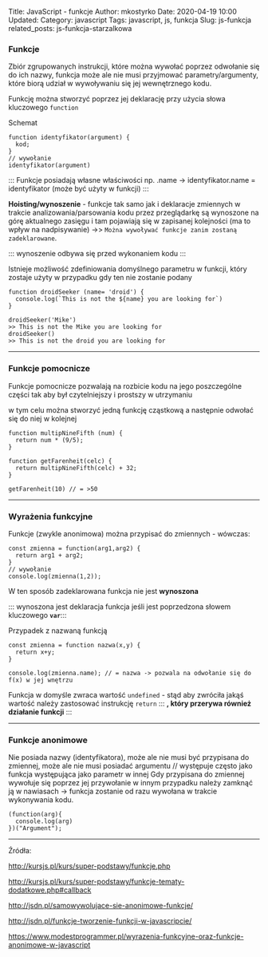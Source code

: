 Title: JavaScript - funkcje
Author: mkostyrko
Date: 2020-04-19 10:00
Updated:
Category: javascript
Tags: javascript, js, funkcja
Slug: js-funkcja
related_posts: js-funkcja-starzalkowa

### Funkcje

Zbiór zgrupowanych instrukcji, które można wywołać poprzez odwołanie się do ich nazwy, funkcja może ale nie musi przyjmować parametry/argumenty, które biorą udział w wywoływaniu się jej wewnętrznego kodu. 

Funkcję można stworzyć poprzez jej deklarację przy użycia słowa kluczowego `function` 

Schemat 

    function identyfikator(argument) {
      kod;
    }
    // wywołanie
    identyfikator(argument)

::: Funkcje posiadają własne właściwości np. .name -> identyfikator.name = identyfikator (może być użyty w funkcji) :::

**Hoisting/wynoszenie** - funkcje tak samo jak i deklaracje zmiennych w trakcie analizowania/parsowania kodu przez przeglądarkę są wynoszone na górę aktualnego zasięgu i tam pojawiają się w zapisanej kolejności (ma to wpływ na nadpisywanie) ->> `Można wywoływać funkcje zanim zostaną zadeklarowane`. 

::: wynoszenie odbywa się przed wykonaniem kodu :::


Istnieje możliwość zdefiniowania domyślnego parametru w funkcji, który zostaje użyty w przypadku gdy ten nie zostanie podany

    function droidSeeker (name= 'droid') {
      console.log(`This is not the ${name} you are looking for`)
    }

    droidSeeker('Mike')
    >> This is not the Mike you are looking for
    droidSeeker()
    >> This is not the droid you are looking for

---

### Funkcje pomocnicze

Funkcje pomocnicze pozwalają na rozbicie kodu na jego poszczególne części tak aby był czytelniejszy i prostszy w utrzymaniu

w tym celu można stworzyć jedną funkcję cząstkową a następnie odwołać się do niej w kolejnej

    function multipNineFifth (num) {
      return num * (9/5); 
    }

    function getFarenheit(celc) {
      return multipNineFifth(celc) + 32;
    }

    getFarenheit(10) // = >50


----

### Wyrażenia funkcyjne

Funkcje (zwykle anonimowa) można przypisać do zmiennych  - wówczas: 

    const zmienna = function(arg1,arg2) {
      return arg1 + arg2;
    }
    // wywołanie
    console.log(zmienna(1,2));

W ten sposób zadeklarowana funkcja nie jest **wynoszona** 

::: wynoszona jest deklaracja funkcja jeśli jest poprzedzona  słowem kluczowego **`var`**:::

Przypadek z nazwaną funkcją

    const zmienna = function nazwa(x,y) {
      return x+y;
    }

    console.log(zmienna.name); // = nazwa -> pozwala na odwołanie się do f(x) w jej wnętrzu

Funkcja w domyśle zwraca wartość `undefined` - stąd aby zwróciła jakąś wartość należy zastosować instrukcję `return` ::: **, który przerywa również działanie funkcji** :::


---
### Funkcje anonimowe 

Nie posiada nazwy (identyfikatora), może ale nie musi być przypisana do zmiennej, może ale nie musi posiadać argumentu // występuje często jako funkcja występująca jako parametr w innej
Gdy przypisana do zmiennej wywołuje się poprzez jej przywołanie w innym przypadku należy zamknąć ją w nawiasach -> funkcja zostanie od razu wywołana w trakcie wykonywania kodu.

    (function(arg){
      console.log(arg)
    })("Argument");

---



Źródła:

http://kursjs.pl/kurs/super-podstawy/funkcje.php

http://kursjs.pl/kurs/super-podstawy/funkcje-tematy-dodatkowe.php#callback

http://jsdn.pl/samowywolujace-sie-anonimowe-funkcje/

http://jsdn.pl/funkcje-tworzenie-funkcji-w-javascripcie/

https://www.modestprogrammer.pl/wyrazenia-funkcyjne-oraz-funkcje-anonimowe-w-javascript